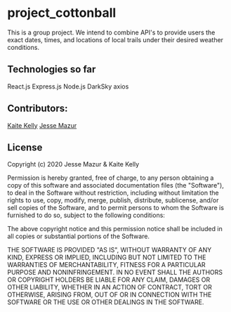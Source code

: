 # project_cottonball

This is a group project.  We intend to combine API's to provide users the exact dates, times, and locations of local trails under their desired weather conditions.

## Technologies so far
React.js
Express.js
Node.js
DarkSky
axios

## Contributors:
[Kaite Kelly](https://github.com/kaitekelly)
[Jesse Mazur](https://github.com/JMantis0)

## License

Copyright (c) 2020 Jesse Mazur & Kaite Kelly

Permission is hereby granted, free of charge, to any person obtaining a copy
of this software and associated documentation files (the "Software"), to deal
in the Software without restriction, including without limitation the rights
to use, copy, modify, merge, publish, distribute, sublicense, and/or sell
copies of the Software, and to permit persons to whom the Software is
furnished to do so, subject to the following conditions:

The above copyright notice and this permission notice shall be included in all
copies or substantial portions of the Software.

THE SOFTWARE IS PROVIDED "AS IS", WITHOUT WARRANTY OF ANY KIND, EXPRESS OR
IMPLIED, INCLUDING BUT NOT LIMITED TO THE WARRANTIES OF MERCHANTABILITY,
FITNESS FOR A PARTICULAR PURPOSE AND NONINFRINGEMENT. IN NO EVENT SHALL THE
AUTHORS OR COPYRIGHT HOLDERS BE LIABLE FOR ANY CLAIM, DAMAGES OR OTHER
LIABILITY, WHETHER IN AN ACTION OF CONTRACT, TORT OR OTHERWISE, ARISING FROM,
OUT OF OR IN CONNECTION WITH THE SOFTWARE OR THE USE OR OTHER DEALINGS IN THE
SOFTWARE.
